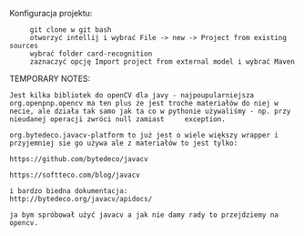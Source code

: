 Konfiguracja projektu:

         git clone w git bash
         otworzyć intellij i wybrać File -> new -> Project from existing sources 
         wybrać folder card-recognition
         zaznaczyć opcję Import project from external model i wybrać Maven


TEMPORARY NOTES:

    Jest kilka bibliotek do openCV dla javy - najpoupularniejsza
    org.openpnp.opencv ma ten plus że jest troche materiałów do niej w necie, ale działa tak samo jak ta co w pythonie używaliśmy - np. przy nieudanej operacji zwróci null zamiast     exception.

    org.bytedeco.javacv-platform to już jest o wiele większy wrapper i przyjemniej sie go używa ale z materiałów to jest tylko:

    https://github.com/bytedeco/javacv

    https://softteco.com/blog/javacv

    i bardzo biedna dokumentacja:
    http://bytedeco.org/javacv/apidocs/

    ja bym spróbował użyć javacv a jak nie damy rady to przejdziemy na opencv.

